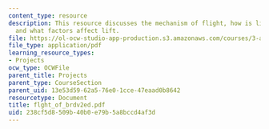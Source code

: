```yaml
---
content_type: resource
description: This resource discusses the mechanism of flight, how is lift generated,
  and what factors affect lift.
file: https://ol-ocw-studio-app-production.s3.amazonaws.com/courses/3-a26-freshman-seminar-the-nature-of-engineering-fall-2005/238cf5d8509b40b0e79b5a8bccd4af3d_flght_of_brdv2ed.pdf
file_type: application/pdf
learning_resource_types:
- Projects
ocw_type: OCWFile
parent_title: Projects
parent_type: CourseSection
parent_uid: 13e53d59-62a5-76e0-1cce-47eaad0b8642
resourcetype: Document
title: flght_of_brdv2ed.pdf
uid: 238cf5d8-509b-40b0-e79b-5a8bccd4af3d
---
```

